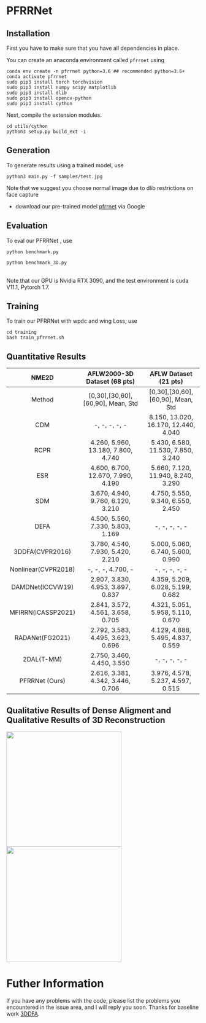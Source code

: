 # PFRRNet

## Installation
First you have to make sure that you have all dependencies in place.

You can create an anaconda environment called `pfrrnet` using
```
conda env create -n pfrrnet python=3.6 ## recommended python=3.6+
conda activate pfrrnet
sudo pip3 install torch torchvision 
sudo pip3 install numpy scipy matplotlib
sudo pip3 install dlib
sudo pip3 install opencv-python
sudo pip3 install cython
```
Next, compile the extension modules.
```
cd utils/cython
python3 setup.py build_ext -i
```

## Generation
To generate results using a trained model, use
```
python3 main.py -f samples/test.jpg 
```
Note that we suggest you choose normal image due to dlib restrictions on face capture

* download our pre-trained model [pfrrnet](https://drive.google.com/file/d/1NlI9KH3tcZVA2gsLwbmQTSMUSAQzsFY-/view?usp=sharing
) via Google

## Evaluation
To eval our PFRRNet , use
```
python benchmark.py
```
```
python benchmark_3D.py
```
<br>
Note that our GPU is Nvidia RTX 3090, and the test environment is cuda V11.1, Pytorch 1.7.

## Training
To train our PFRRNet with wpdc and wing Loss, use
```
cd training
bash train_pfrrnet.sh
```
## Quantitative Results
 NME2D   | AFLW2000-3D Dataset (68 pts)  | AFLW Dataset (21 pts)
:-: | :-: | :-: 
Method |[0,30],[30,60],[60,90], Mean, Std  | [0,30],[30,60],[60,90], Mean, Std
CDM | -, -, -, -, - | 8.150, 13.020, 16.170, 12.440, 4.040 
RCPR | 4.260, 5.960, 13.180, 7.800, 4.740 | 5.430, 6.580, 11.530, 7.850, 3.240
ESR | 4.600, 6.700, 12.670, 7.990, 4.190 | 5.660, 7.120, 11.940, 8.240, 3.290
SDM | 3.670, 4.940, 9.760, 6.120, 3.210 | 4.750, 5.550, 9.340, 6.550, 2.450 
DEFA  | 4.500, 5.560, 7.330, 5.803, 1.169 | -, -, -, -, - 
3DDFA(CVPR2016)  | 3.780, 4.540, 7.930, 5.420, 2.210 | 5.000, 5.060, 6.740, 5.600, 0.990
Nonlinear(CVPR2018)   | -, -, -, 4.700, - | -, -, -, -, -
DAMDNet(ICCVW19)  | 2.907, 3.830, 4.953, 3.897, 0.837 | 4.359, 5.209, 6.028, 5.199, 0.682 
MFIRRN(iCASSP2021)  | 2.841, 3.572, 4.561, 3.658, 0.705 | 4.321, 5.051, 5.958, 5.110, 0.670 
RADANet(FG2021)  |2.792, 3.583, 4.495, 3.623, 0.696 | 4.129, 4.888, 5.495, 4.837, 0.559
2DAL(T-MM) | 2.750, 3.460, 4.450, 3.550| -, -, -, -, -
PFRRNet (Ours)| 2.616, 3.381, 4.342, 3.446, 0.706| 3.976, 4.578, 5.237, 4.597, 0.515

## Qualitative Results of Dense Aligment and Qualitative Results of 3D Reconstruction 
<img src="https://github.com/Ray-tju/PFRRNet/blob/main/display/qs_small.jpg" width="300" height="300"><img src="https://github.com/Ray-tju/PFRRNet/blob/main/display/qs_3d2_samll.jpg" width="300" height="300">

# Futher Information
If you have any problems with the code, please list the problems you encountered in the issue area, and I will reply you soon.
Thanks for baseline work [3DDFA](https://github.com/cleardusk/3DDFA).
